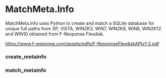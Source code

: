 MatchMeta.Info
==============
MatchMeta.Info uses Python to create and match a SQLite database for unique full paths from XP, VISTA, WIN2K3, WIN7, WIN2K8, WIN8, WIN2K12 and WIN10 obtained from F-Response Flexdisk.

https://www.f-response.com/assets/pdfs/F-ResponseFlexdiskAPIv1-2.pdf

<h3>create_metainfo</h3>

<h3>match_metainfo</h3>
